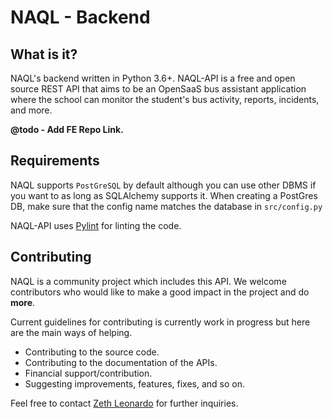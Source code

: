 # NAQL - Backend

## What is it?
NAQL's backend written in Python 3.6+. NAQL-API is a free and open source REST API that aims to be
an OpenSaaS bus assistant application where the school can monitor the student's bus activity,
reports, incidents, and more.

**@todo - Add FE Repo Link.**

## Requirements
NAQL supports `PostGreSQL` by default although you can use other DBMS if you want to as long as SQLAlchemy supports it. When creating a PostGres DB, make sure that the config name matches the database in `src/config.py`

NAQL-API uses [Pylint](https://www.pylint.org/) for linting the code.

## Contributing
NAQL is a community project which includes this API. We welcome contributors who would like to make a good impact in the project and do **more**.

Current guidelines for contributing is currently work in progress but here are the main ways of helping.

* Contributing to the source code.
* Contributing to the documentation of the APIs.
* Financial support/contribution.
* Suggesting improvements, features, fixes, and so on.

Feel free to contact [Zeth Leonardo](https://github.com/X1Zeth2X) for further inquiries.